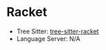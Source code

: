 # Racket

- Tree Sitter: [tree-sitter-racket](https://github.com/zed-industries/tree-sitter-racket)
- Language Server: N/A
